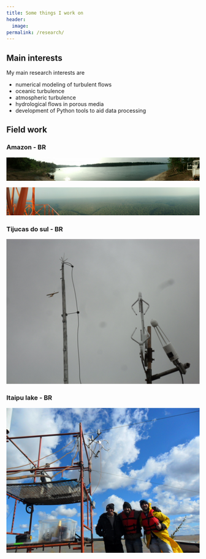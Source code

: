 ```yaml
---
title: Some things I work on
header:
  image:
permalink: /research/
---
```



## Main interests

My main research interests are

- numerical modeling of turbulent flows
- oceanic turbulence
- atmospheric turbulence
- hydrological flows in porous media
- development of Python tools to aid data processing

## Field work

### Amazon - BR

![](/assets/images2/AMZ_00.jpg)

![](/assets/images2/AMZ_03.jpg)


### Tijucas do sul - BR

![](/assets/images2/TIJ_00.JPG)

### Itaipu lake - BR

![](/assets/images2/ITA_00.JPG)

  
